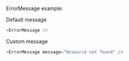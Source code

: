 ErrorMessage example:

Default message

```js
<ErrorMessage />
```

Custom message

```js
<ErrorMessage message="Resource not found" />
```
